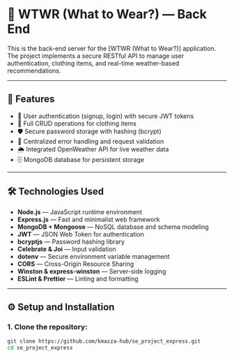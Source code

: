# 📄 WTWR (What to Wear?) — Back End

This is the back-end server for the [WTWR (What to Wear?)] application.  
The project implements a secure RESTful API to manage user authentication, clothing items, and real-time weather-based recommendations.

---

## 🚀 Features

- 🔐 User authentication (signup, login) with secure JWT tokens  
- 🧥 Full CRUD operations for clothing items  
- 🛡️ Secure password storage with hashing (bcrypt)  
- 🧹 Centralized error handling and request validation  
- 🌦️ Integrated OpenWeather API for live weather data  
- 🗄️ MongoDB database for persistent storage  

---

## 🛠️ Technologies Used

- **Node.js** — JavaScript runtime environment  
- **Express.js** — Fast and minimalist web framework  
- **MongoDB + Mongoose** — NoSQL database and schema modeling  
- **JWT** — JSON Web Token for authentication  
- **bcryptjs** — Password hashing library  
- **Celebrate & Joi** — Input validation  
- **dotenv** — Secure environment variable management  
- **CORS** — Cross-Origin Resource Sharing  
- **Winston & express-winston** — Server-side logging  
- **ESLint & Prettier** — Linting and formatting  

---

## ⚙️ Setup and Installation

### 1. Clone the repository:

```bash
git clone https://github.com/kmazza-hub/se_project_express.git
cd se_project_express
